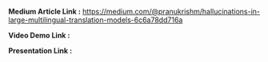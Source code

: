 **Medium Article Link :** https://medium.com/@pranukrishm/hallucinations-in-large-multilingual-translation-models-6c6a78dd716a

**Video Demo Link :**

**Presentation Link :**
